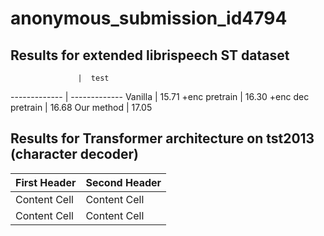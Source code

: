 # anonymous_submission_id4794

## Results for extended librispeech ST dataset
                   |  test
 -------------     | -------------
 Vanilla           | 15.71
 +enc pretrain     | 16.30
 +enc dec pretrain | 16.68
 Our method        | 17.05

## Results for Transformer architecture on tst2013 (character decoder)
First Header  | Second Header
------------- | -------------
Content Cell  | Content Cell
Content Cell  | Content Cell
